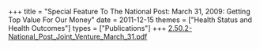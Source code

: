 +++
title = "Special Feature To The National Post: March 31, 2009: Getting Top Value For Our Money"
date = 2011-12-15
themes = ["Health Status and Health Outcomes"]
types = ["Publications"]
+++
[2.50.2-National\_Post\_Joint\_Venture\_March\_31.pdf](/files/2.50.2-National_Post_Joint_Venture_March_31.pdf)
